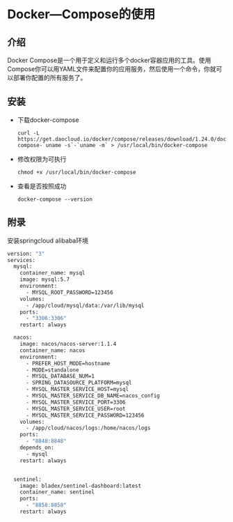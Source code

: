 # Docker—Compose的使用

## 介绍

Docker Compose是一个用于定义和运行多个docker容器应用的工具。使用Compose你可以用YAML文件来配置你的应用服务，然后使用一个命令，你就可以部署你配置的所有服务了。



## 安装

- 下载docker-compose

  ```shell
  curl -L https://get.daocloud.io/docker/compose/releases/download/1.24.0/docker-compose-`uname -s`-`uname -m` > /usr/local/bin/docker-compose
  ```

- 修改权限为可执行

  ```shell
  chmod +x /usr/local/bin/docker-compose
  ```

- 查看是否按照成功

  ```shell
  docker-compose --version
  ```

  

































## 附录

安装springcloud alibaba环境

```dockerfile
version: "3"
services:
  mysql:
    container_name: mysql
    image: mysql:5.7
    environment:
      - MYSQL_ROOT_PASSWORD=123456
    volumes:
      - /app/cloud/mysql/data:/var/lib/mysql
    ports:
      - "3306:3306"
    restart: always

  nacos:
    image: nacos/nacos-server:1.1.4
    container_name: nacos
    environment:
      - PREFER_HOST_MODE=hostname
      - MODE=standalone
      - MYSQL_DATABASE_NUM=1
      - SPRING_DATASOURCE_PLATFORM=mysql
      - MYSQL_MASTER_SERVICE_HOST=mysql
      - MYSQL_MASTER_SERVICE_DB_NAME=nacos_config
      - MYSQL_MASTER_SERVICE_PORT=3306
      - MYSQL_MASTER_SERVICE_USER=root
      - MYSQL_MASTER_SERVICE_PASSWORD=123456
    volumes:
      - /app/cloud/nacos/logs:/home/nacos/logs
    ports:
      - "8848:8848"
    depends_on:
      - mysql
    restart: always


  sentinel:
    image: bladex/sentinel-dashboard:latest
    container_name: sentinel
    ports:
      - "8858:8858"
    restart: always

```


